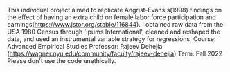 This individual project aimed to replicate Angrist-Evans's(1998) findings on the effect of having an extra child on female labor force participation and earnings(https://www.jstor.org/stable/116844).
I obtained raw data from the USA 1980 Census through 'Ipums International', cleaned and reshaped the data, and used an instrumental variable strategy for regressions.
Course: Advanced Empirical Studies
Professor: Rajeev Dehejia (https://wagner.nyu.edu/community/faculty/rajeev-dehejia)
Term: Fall 2022
Please don't use the code unethically.
